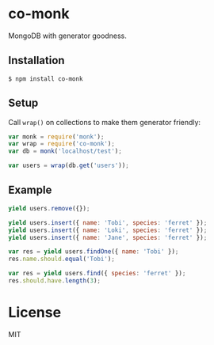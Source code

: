 
# co-monk

  MongoDB with generator goodness.

## Installation

```
$ npm install co-monk
```

## Setup

  Call `wrap()` on collections to make them generator friendly:

```js
var monk = require('monk');
var wrap = require('co-monk');
var db = monk('localhost/test');

var users = wrap(db.get('users'));
```

## Example

```js
yield users.remove({});

yield users.insert({ name: 'Tobi', species: 'ferret' });
yield users.insert({ name: 'Loki', species: 'ferret' });
yield users.insert({ name: 'Jane', species: 'ferret' });

var res = yield users.findOne({ name: 'Tobi' });
res.name.should.equal('Tobi');

var res = yield users.find({ species: 'ferret' });
res.should.have.length(3);
```

# License

  MIT